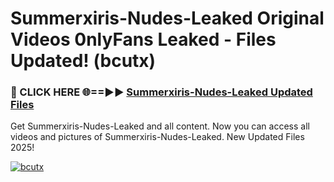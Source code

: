 # Summerxiris-Nudes-Leaked Original Videos 0nlyFans Leaked - Files Updated! (bcutx)

<h3>🔴 CLICK HERE 🌐==►► <a href="https://tinyurl.com/4mcuefdz" rel="nofollow">Summerxiris-Nudes-Leaked Updated Files</a></h3>

Get Summerxiris-Nudes-Leaked and all content. Now you can access all videos and pictures of Summerxiris-Nudes-Leaked. New Updated Files 2025!

[![bcutx](https://i.imgur.com/StAQSOY.gif)](https://tinyurl.com/4mcuefdz)
